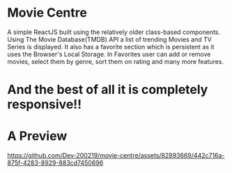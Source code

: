 # Movie Centre

A simple ReactJS built using the relatively older class-based components. Using The Movie Database(TMDB) API a list of trending Movies and TV Series is displayed. It also has a favorite section which is persistent as it uses the Browser's Local Storage. In Favorites user can add or remove movies, select them by genre, sort them on rating and many more features.

# And the best of all it is completely responsive!!

# A Preview 


https://github.com/Dev-200219/movie-centre/assets/82893669/442c716a-875f-4283-8929-883cd7450696

